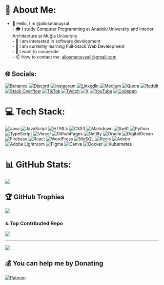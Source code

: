 # 💫 About Me:
- 👋 Hello, I'm @aliosmanuysal<br>- 🎓 I study Computer Programming at Anadolu University and Interior Architecture at Muğla University<br>- 👀 I am interested in software development<br>- 🌱 I am currently learning Full-Stack Web Development<br>- 🫶 I want to cooperate<br>- 📫 How to contact me: aliosmanuysall@gmail.com


## 🌐 Socials:
[![Behance](https://img.shields.io/badge/Behance-1769ff?logo=behance&logoColor=white)](https://behance.net/aliosmanuysal) [![Discord](https://img.shields.io/badge/Discord-%237289DA.svg?logo=discord&logoColor=white)](https://discord.gg/743741084747694080) [![Instagram](https://img.shields.io/badge/Instagram-%23E4405F.svg?logo=Instagram&logoColor=white)](https://instagram.com/aliosmanuysal) [![LinkedIn](https://img.shields.io/badge/LinkedIn-%230077B5.svg?logo=linkedin&logoColor=white)](https://linkedin.com/in/aliosmanuysal) [![Medium](https://img.shields.io/badge/Medium-12100E?logo=medium&logoColor=white)](https://medium.com/@aliosmanuysal) [![Quora](https://img.shields.io/badge/Quora-%23B92B27.svg?logo=Quora&logoColor=white)](https://quora.com/profile/aliosmanuysal) [![Reddit](https://img.shields.io/badge/Reddit-%23FF4500.svg?logo=Reddit&logoColor=white)](https://reddit.com/user/aliosmanuysal) [![Stack Overflow](https://img.shields.io/badge/-Stackoverflow-FE7A16?logo=stack-overflow&logoColor=white)](https://stackoverflow.com/users/20750301) [![TikTok](https://img.shields.io/badge/TikTok-%23000000.svg?logo=TikTok&logoColor=white)](https://tiktok.com/@aliosmanuysal) [![Twitch](https://img.shields.io/badge/Twitch-%239146FF.svg?logo=Twitch&logoColor=white)](https://twitch.tv/aliosmanuysal) [![X](https://img.shields.io/badge/X-black.svg?logo=X&logoColor=white)](https://x.com/aliosmanuysal) [![YouTube](https://img.shields.io/badge/YouTube-%23FF0000.svg?logo=YouTube&logoColor=white)](https://www.youtube.com/@AliOsmanUysal) [![Codepen](https://img.shields.io/badge/Codepen-000000?style=for-the-badge&logo=codepen&logoColor=white)](https://codepen.io/aliosmanuysal) 

# 💻 Tech Stack:
![Java](https://img.shields.io/badge/java-%23ED8B00.svg?style=for-the-badge&logo=openjdk&logoColor=white) ![JavaScript](https://img.shields.io/badge/javascript-%23323330.svg?style=for-the-badge&logo=javascript&logoColor=%23F7DF1E) ![HTML5](https://img.shields.io/badge/html5-%23E34F26.svg?style=for-the-badge&logo=html5&logoColor=white) ![CSS3](https://img.shields.io/badge/css3-%231572B6.svg?style=for-the-badge&logo=css3&logoColor=white) ![Markdown](https://img.shields.io/badge/markdown-%23000000.svg?style=for-the-badge&logo=markdown&logoColor=white) ![Swift](https://img.shields.io/badge/swift-F54A2A?style=for-the-badge&logo=swift&logoColor=white) ![Python](https://img.shields.io/badge/python-3670A0?style=for-the-badge&logo=python&logoColor=ffdd54) ![TypeScript](https://img.shields.io/badge/typescript-%23007ACC.svg?style=for-the-badge&logo=typescript&logoColor=white) ![Vercel](https://img.shields.io/badge/vercel-%23000000.svg?style=for-the-badge&logo=vercel&logoColor=white) ![GithubPages](https://img.shields.io/badge/github%20pages-121013?style=for-the-badge&logo=github&logoColor=white) ![Netlify](https://img.shields.io/badge/netlify-%23000000.svg?style=for-the-badge&logo=netlify&logoColor=#00C7B7) ![Oracle](https://img.shields.io/badge/Oracle-F80000?style=for-the-badge&logo=oracle&logoColor=white) ![DigitalOcean](https://img.shields.io/badge/DigitalOcean-%230167ff.svg?style=for-the-badge&logo=digitalOcean&logoColor=white) ![Firebase](https://img.shields.io/badge/firebase-%23039BE5.svg?style=for-the-badge&logo=firebase) ![React](https://img.shields.io/badge/react-%2320232a.svg?style=for-the-badge&logo=react&logoColor=%2361DAFB) ![WordPress](https://img.shields.io/badge/WordPress-%23117AC9.svg?style=for-the-badge&logo=WordPress&logoColor=white) ![MySQL](https://img.shields.io/badge/mysql-%2300000f.svg?style=for-the-badge&logo=mysql&logoColor=white) ![Redis](https://img.shields.io/badge/redis-%23DD0031.svg?style=for-the-badge&logo=redis&logoColor=white) ![Adobe](https://img.shields.io/badge/adobe-%23FF0000.svg?style=for-the-badge&logo=adobe&logoColor=white) ![Adobe Lightroom](https://img.shields.io/badge/Adobe%20Lightroom-31A8FF.svg?style=for-the-badge&logo=Adobe%20Lightroom&logoColor=white) ![Figma](https://img.shields.io/badge/figma-%23F24E1E.svg?style=for-the-badge&logo=figma&logoColor=white) ![Canva](https://img.shields.io/badge/Canva-%2300C4CC.svg?style=for-the-badge&logo=Canva&logoColor=white) ![Docker](https://img.shields.io/badge/docker-%230db7ed.svg?style=for-the-badge&logo=docker&logoColor=white) ![Kubernetes](https://img.shields.io/badge/kubernetes-%23326ce5.svg?style=for-the-badge&logo=kubernetes&logoColor=white)
# 📊 GitHub Stats:
![](https://github-readme-stats.vercel.app/api?username=aliosmanuysal&theme=dark&hide_border=false&include_all_commits=true&count_private=true)<br/>

## 🏆 GitHub Trophies
![](https://github-profile-trophy.vercel.app/?username=aliosmanuysal&theme=radical&no-frame=true&no-bg=true&margin-w=4)

### 🔝 Top Contributed Repo
![](https://github-contributor-stats.vercel.app/api?username=aliosmanuysal&limit=5&theme=dark&combine_all_yearly_contributions=true)

---
[![](https://visitcount.itsvg.in/api?id=aliosmanuysal&icon=2&color=0)](https://visitcount.itsvg.in)

  ## 💰 You can help me by Donating
  [![Patreon](https://img.shields.io/badge/Patreon-F96854?style=for-the-badge&logo=patreon&logoColor=white)](https://patreon.com/aliosmanuysal) 

  
<!-- Proudly created with GPRM ( https://gprm.itsvg.in ) -->
